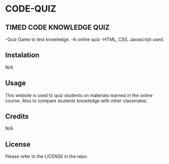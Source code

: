 # CODE-QUIZ

## TIMED CODE KNOWLEDGE QUIZ
-Quiz Game to test knowledge.
-A online quiz
-HTML, CSS, Javascript used.
## Instalation

N/A

## Usage
This website is used to quiz students on materials learned in the online course. Also to compare students knowledge with other classmates.

## Credits

N/A

## License

Please refer to the LICENSE in the repo.
